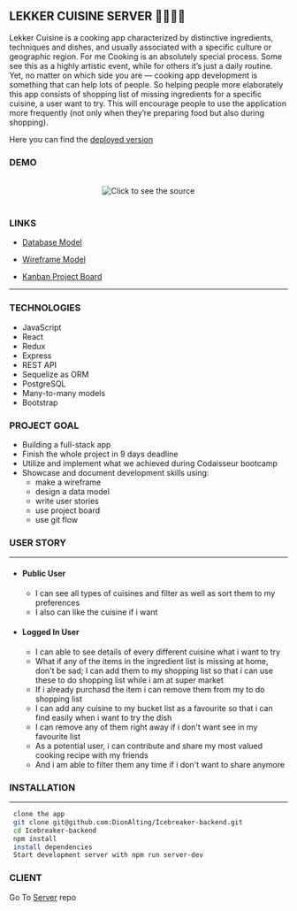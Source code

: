 ## LEKKER CUISINE SERVER 🥕🥗👩‍🍳

Lekker Cuisine is a cooking app characterized by distinctive ingredients, techniques and dishes, and usually associated with a specific culture or geographic region. For me Cooking is an absolutely special process. Some see this as a highly artistic event, while for others it’s just a daily routine. Yet, no matter on which side you are — cooking app development is something that can help lots of people. So helping people more elaborately this app consists of shopping list of missing ingredients for a specific cuisine, a user want to try. This will encourage people to use the application more frequently (not only when they’re preparing food but also during shopping).

Here you can find the [deployed version](https://lekker-cuisine-client.netlify.app/)

### DEMO

<div align="center">
	<br>
		<img src="https://res.cloudinary.com/jessy/image/upload/v1619606829/lek-cuisine_y684nv.gif"  alt="Click to see the source">
	</a>
	<br>
</div>

<br/>

### LINKS

- [Database Model](https://dbdiagram.io/d/6069e9a9ecb54e10c33e9ff0)

- [Wireframe Model](https://wireframepro.mockflow.com/view/Ma1bc87249898ec6ac46574131270eeea1617480336067#/page/5b1ab357c49e4ddea9a35aafe671a938)

- [Kanban Project Board](https://github.com/TAZKIAJESSY/lekker-cuisine-frontend/projects/4)

---

### TECHNOLOGIES

- JavaScript
- React
- Redux
- Express
- REST API
- Sequelize as ORM
- PostgreSQL
- Many-to-many models
- Bootstrap

### PROJECT GOAL

- Building a full-stack app
- Finish the whole project in 9 days deadline
- Utilize and implement what we achieved during Codaisseur bootcamp
- Showcase and document development skills using:
  - make a wireframe
  - design a data model
  - write user stories
  - use project board
  - use git flow

### USER STORY

---

- #### Public User

  - I can see all types of cuisines and filter as well as sort them to my preferences
  - I also can like the cuisine if i want

- #### Logged In User
  - I can able to see details of every different cuisine what i want to try
  - What if any of the items in the ingredient list is missing at home, don't be sad; I can add them to my shopping list so that i can use these to do shopping list while i am at super market
  - If i already purchasd the item i can remove them from my to do shopping list
  - I can add any cuisine to my bucket list as a favourite so that i can find easily when i want to try the dish
  - I can remove any of them right away if i don't want see in my favourite list
  - As a potential user, i can contribute and share my most valued cooking recipe with my friends
  - And i am able to filter them any time if i don't want to share anymore

### INSTALLATION

---

```bash
 clone the app
 git clone git@github.com:DionAlting/Icebreaker-backend.git
 cd Icebreaker-backend
 npm install
 install dependencies
 Start development server with npm run server-dev
```

### CLIENT

Go To [Server](https://github.com/TAZKIAJESSY/lekker-cuisine-backend) repo
